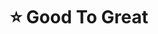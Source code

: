 ---
title: "⭐️ Good To Great"
description: 'A really enjoyable business book. Good to Great adalah effort akademis Jim Collins untuk mencoba menjawab satu pertanyaan besar (yang sangat risky dan challenging untuk dijawab), apa yang membuat perusahaan bisa jadi sukses dan jadi leader di industri. Ada banyak case yang dijadikan refernsi di buku ini yang membuat hasil studinya jadi dipertanyakan (Wells Fargo dan Fanny May yang dianggap contoh baik, gak lagi jadi perusahaan yang sukses), although to be fair, dinamika perusahaan bisa berganti dalam hitungan tahun, dan perusahaan mungkin mengganti apa yang jadi kompetitive advantage mereka.'
cover: "images/reading/good-to-great.jpeg"
publishDate: 2019-01-01
authors: "Jim Collins"
categories: ["business & leadership"]
---